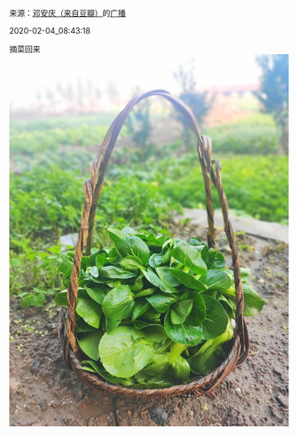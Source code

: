 来源：[邓安庆（来自豆瓣）](https://www.douban.com/people/renjiananhuo/)的[广播](https://www.douban.com/people/renjiananhuo/status/2789609484/)


2020-02-04_08:43:18


摘菜回来
![](./pic/2020-02-04_08:43:18-邓安庆的广播1.jpg)  

